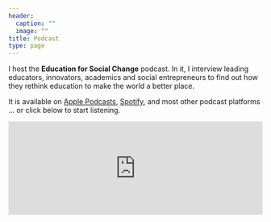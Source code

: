 ```yaml
---
header:
  caption: ""
  image: ""
title: Podcast
type: page
---
```


I host the **Education for Social Change** podcast. In it, I interview leading educators, innovators, academics and social entrepreneurs to find out how they rethink education to make the world a better place.

It is available on [Apple Podcasts](http://bit.ly/EduPodcastApple), [Spotify](https://bit.ly/Edu4ChangeSpotify), and most other podcast platforms ... or click below to start listening.

<iframe sandbox="allow-same-origin allow-scripts allow-top-navigation allow-popups allow-forms" scrolling="no" width="100%" height="185" frameborder="0" src="https://embed.radiopublic.com/e?if=education-for-social-change-G27NpV"></iframe>

